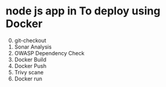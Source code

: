 # node js app in To deploy using Docker

  0. git-checkout
  1. Sonar Analysis
  2. OWASP Dependency Check
  3. Docker Build
  4. Docker Push
  5. Trivy scane
  6. Docker run
